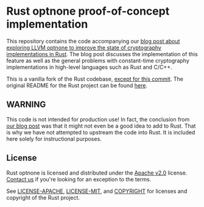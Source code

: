 # Rust optnone proof-of-concept implementation

This repository contains the code accompanying our [blog post about exploring LLVM optnone to improve the state of cryptography implementations in Rust](TODO:link). The blog post discusses the implementation of this feature as well as the general problems with constant-time cryptography implementations in high-level languages such as Rust and C/C++.

This is a vanilla fork of the Rust codebase, [except for this commit](https://github.com/trailofbits/rust-optnone/commit/f0798cbb779fef4d4e34f9c6a2482063552b1a46). The original README for the Rust project can be found [here](README.orig.md).

## WARNING

This code is not intended for production use! In fact, the conclusion from [our blog post](link) was that it might not even be a good idea to add to Rust. That is why we have not attempted to upstream the code into Rust. It is included here solely for instructional purposes.

## License
Rust optnone is licensed and distributed under the [Apache v2.0](LICENSE-APACHE) license. [Contact us](mailto:opensource@trailofbits.com) if you're looking for an exception to the terms.

See [LICENSE-APACHE](LICENSE-APACHE), [LICENSE-MIT](LICENSE-MIT), and
[COPYRIGHT](COPYRIGHT) for licenses and copyright of the Rust project.